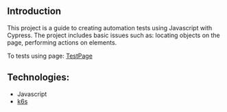 ## Introduction
This project is a guide to creating automation tests using Javascript with Cypress.  The project includes basic issues such as: locating objects on the page, performing actions on elements. 

To tests using page: [TestPage](https://test.k6.io/)

## Technologies:
- Javascript
- [k6s](https://k6.io/docs/)
